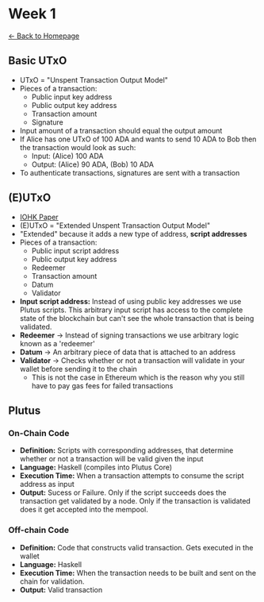 # Week 1
[<- Back to Homepage](../../index.md)
## Basic UTxO
- UTxO = "Unspent Transaction Output Model"
- Pieces of a transaction:
  - Public input key address
  - Public output key address
  - Transaction amount
  - Signature
- Input amount of a transaction should equal the output amount
- If Alice has one UTxO of 100 ADA and wants to send 10 ADA to Bob then the transaction would look as such:
  - Input: (Alice) 100 ADA
  - Output: (Alice) 90 ADA, (Bob) 10 ADA
- To authenticate transactions, signatures are sent with a transaction

## (E)UTxO
- [IOHK Paper](https://api.zotero.org/groups/478201/items/T24L95MI/file/view?key=Qcjdk4erSuUZ8jvAah59Asef)
- (E)UTxO = "Extended Unspent Transaction Output Model"
- "Extended" because it adds a new type of address, **script addresses**
- Pieces of a transaction:
  - Public input script address
  - Public output key address
  - Redeemer
  - Transaction amount
  - Datum
  - Validator
- **Input script address:** Instead of using public key addresses we use Plutus scripts. This arbitrary input script has access to the complete state of the blockchain but can't see the whole transaction that is being validated.
- **Redeemer** -> Instead of signing transactions we use arbitrary logic known as a 'redeemer'
- **Datum** -> An arbitrary piece of data that is attached to an address
- **Validator** -> Checks whether or not a transaction will validate in your wallet before sending it to the chain
  - This is not the case in Ethereum which is the reason why you still have to pay gas fees for failed transactions

## Plutus
### On-Chain Code
- **Definition:** Scripts with corresponding addresses, that determine whether or not a transaction will be valid given the input
- **Language:** Haskell (compiles into Plutus Core)
- **Execution Time:** When a transaction attempts to consume the script address as input
- **Output:** Sucess or Failure. Only if the script succeeds does the transaction get validated by a node. Only if the transaction is validated does it get accepted into the mempool.

### Off-chain Code
- **Definition:** Code that constructs valid transaction. Gets executed in the wallet
- **Language:** Haskell
- **Execution Time:** When the transaction needs to be built and sent on the chain for validation.
- **Output:** Valid transaction

